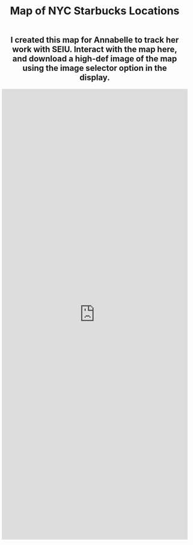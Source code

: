 <style>
  body {
    margin: 0;
    padding: 0;
  }

  .container {
    display: flex;
    flex-direction: column;
    align-items: center;
    padding: 0 20px;
  }

  .map-container {
    display: flex;
    justify-content: center;
    width: calc(100% - 10px); /* subtracting 10px for 5px margins on either side */
    margin: 0 5px; /* setting 5px margins on either side */
  }

  .map-container iframe {
    width: 100%;
    height: 1200px;
    border: 0;
  }
</style>



<div class="container">
  <h1 align="center">Map of NYC Starbucks Locations</h1>
  <h2 align="center">I created this map for Annabelle to track her work with SEIU. Interact with the map here, and download a high-def image of the map using the image selector option in the display.</h2>
</div>

<div class="map-container">
  <iframe src="https://arcgis.com/apps/instant/basic/index.html?appid=0601617b03794f3289d97be15fad9d89&locale=en-us" frameborder="0" allowfullscreen>iFrames are not supported on this page.</iframe>
</div>
